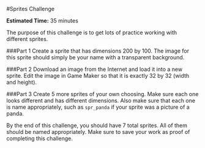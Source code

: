 #Sprites Challenge

**Estimated Time:** 35 minutes

The purpose of this challenge is to get lots of practice working with different sprites.

###Part 1
Create a sprite that has dimensions 200 by 100. The image for this sprite should simply be your name with a transparent background.

###Part 2
Download an image from the Internet and load it into a new sprite. Edit the image in Game Maker so that it is exactly 32 by 32 (width and height).

###Part 3
Create 5 more sprites of your own choosing. Make sure each one looks different and has different dimensions. Also make sure that each one is name appropriately, such as `spr_panda` if your sprite was a picture of a panda.

By the end of this challenge, you should have 7 total sprites. All of them should be named appropriately. Make sure to save your work as proof of completing this challenge.
